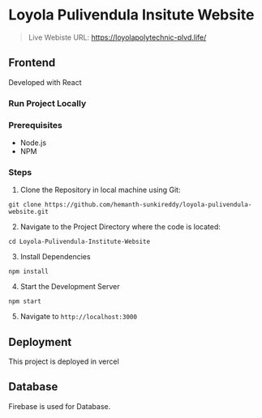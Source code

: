 # Loyola Pulivendula Insitute Website 

> Live Webiste URL: https://loyolapolytechnic-plvd.life/
## Frontend
Developed with React

### Run Project Locally
### Prerequisites
* Node.js
* NPM

### Steps
1. Clone the Repository in local machine using Git:
```
git clone https://github.com/hemanth-sunkireddy/loyola-pulivendula-website.git
```

2. Navigate to the Project Directory where the code is located:
```
cd Loyola-Pulivendula-Institute-Website
```

3. Install Dependencies
```
npm install
```
4. Start the Development Server
```
npm start
```

5. Navigate to ```http://localhost:3000```


## Deployment
This project is deployed in vercel

## Database
Firebase is used for Database.

